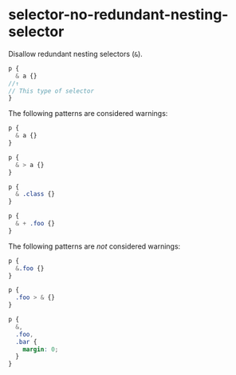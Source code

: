 # selector-no-redundant-nesting-selector

Disallow redundant nesting selectors (`&`).

```scss
p {
  & a {}
//↑
// This type of selector
}
```

The following patterns are considered warnings:

```scss
p {
  & a {}
}
```

```scss
p {
  & > a {}
}
```

```scss
p {
  & .class {}
}
```

```scss
p {
  & + .foo {}
}
```

The following patterns are *not* considered warnings:

```scss
p {
  &.foo {}
}
```

```scss
p {
  .foo > & {}
}
```

```scss
p {
  &,
  .foo,
  .bar {
    margin: 0;
  }
}
```
